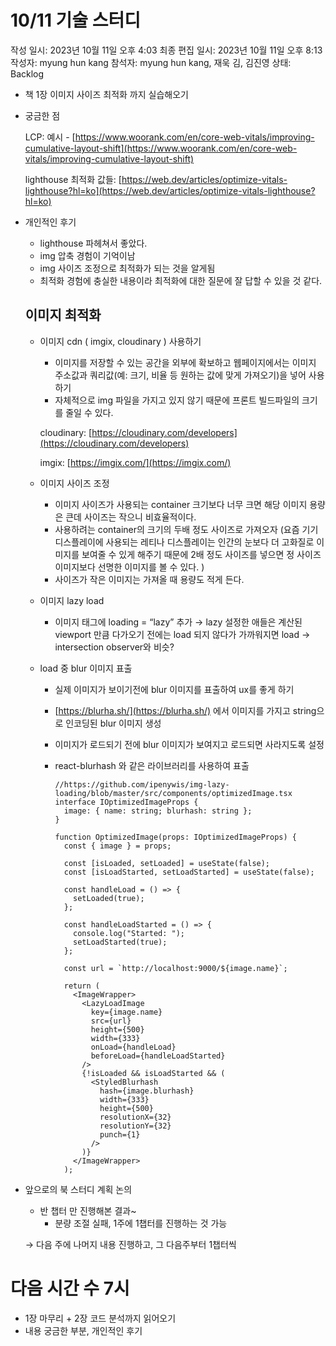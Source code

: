 # 10/11 기술 스터디

작성 일시: 2023년 10월 11일 오후 4:03
최종 편집 일시: 2023년 10월 11일 오후 8:13
작성자: myung hun kang
참석자: myung hun kang, 재욱 김, 김진영
상태: Backlog

- 책 1장 이미지 사이즈 최적화 까지 실습해오기

- 궁금한 점
    
    LCP: 예시 - [https://www.woorank.com/en/core-web-vitals/improving-cumulative-layout-shift](https://www.woorank.com/en/core-web-vitals/improving-cumulative-layout-shift) 
    
    lighthouse 최적화 값들:  [https://web.dev/articles/optimize-vitals-lighthouse?hl=ko](https://web.dev/articles/optimize-vitals-lighthouse?hl=ko) 
    
- 개인적인 후기
    - lighthouse 파헤쳐서 좋았다.
    - img 압축 경험이 기억이남
    - img 사이즈 조정으로 최적화가 되는 것을 알게됨
    - 최적화 경험에 충실한 내용이라 최적화에 대한 질문에 잘 답할 수 있을 것 같다.
    
    ## 이미지 최적화
    
    - 이미지 cdn ( imgix, cloudinary ) 사용하기
        - 이미지를 저장할 수 있는 공간을 외부에 확보하고 웹페이지에서는 이미지 주소값과 쿼리값(예: 크기, 비율 등 원하는 값에 맞게 가져오기)을 넣어 사용하기
        - 자체적으로 img 파일을 가지고 있지 않기 때문에 프론트 빌드파일의 크기를 줄일 수 있다.
        
        cloudinary: [https://cloudinary.com/developers](https://cloudinary.com/developers) 
        
        imgix: [https://imgix.com/](https://imgix.com/) 
        
    - 이미지 사이즈 조정
        - 이미지 사이즈가 사용되는 container 크기보다 너무 크면 해당 이미지 용량은 큰데 사이즈는 작으니 비효율적이다.
        - 사용하려는 container의 크기의 두배 정도 사이즈로 가져오자 (요즘 기기 디스플레이에 사용되는 레티나 디스플레이는 인간의 눈보다 더 고화질로 이미지를 보여줄 수 있게 해주기 때문에 2배 정도 사이즈를 넣으면 정 사이즈 이미지보다 선명한 이미지를 볼 수 있다. )
        - 사이즈가 작은 이미지는 가져올 때 용량도 적게 든다.
    - 이미지 lazy load
        - 이미지 태그에 loading = “lazy” 추가 → lazy 설정한 애들은 계산된 viewport 만큼 다가오기 전에는 load 되지 않다가 가까워지면 load → intersection observer와 비슷?
    - load 중  blur 이미지 표출
        - 실제 이미지가 보이기전에 blur 이미지를 표출하여 ux를 좋게 하기
        - [https://blurha.sh/](https://blurha.sh/)  에서 이미지를 가지고 string으로 인코딩된 blur 이미지 생성
        - 이미지가 로드되기 전에 blur 이미지가 보여지고 로드되면 사라지도록 설정
        - react-blurhash 와 같은 라이브러리를 사용하여 표출
            
            ```tsx
            //https://github.com/ipenywis/img-lazy-loading/blob/master/src/components/optimizedImage.tsx
            interface IOptimizedImageProps {
              image: { name: string; blurhash: string };
            }
            
            function OptimizedImage(props: IOptimizedImageProps) {
              const { image } = props;
            
              const [isLoaded, setLoaded] = useState(false);
              const [isLoadStarted, setLoadStarted] = useState(false);
            
              const handleLoad = () => {
                setLoaded(true);
              };
            
              const handleLoadStarted = () => {
                console.log("Started: ");
                setLoadStarted(true);
              };
            
              const url = `http://localhost:9000/${image.name}`;
            
              return (
                <ImageWrapper>
                  <LazyLoadImage
                    key={image.name}
                    src={url}
                    height={500}
                    width={333}
                    onLoad={handleLoad}
                    beforeLoad={handleLoadStarted}
                  />
                  {!isLoaded && isLoadStarted && (
                    <StyledBlurhash
                      hash={image.blurhash}
                      width={333}
                      height={500}
                      resolutionX={32}
                      resolutionY={32}
                      punch={1}
                    />
                  )}
                </ImageWrapper>
              );
            ```
            

- 앞으로의 북 스터디 계획 논의
    - 반 챕터 만 진행해본 결과~
        - 분량 조절 실패, 1주에 1챕터를 진행하는 것 가능
    
    →  다음 주에 나머지 내용 진행하고, 그 다음주부터 1챕터씩  
    

# 다음 시간 수 7시

- 1장 마무리 + 2장 코드 분석까지 읽어오기
- 내용 궁금한 부분, 개인적인 후기